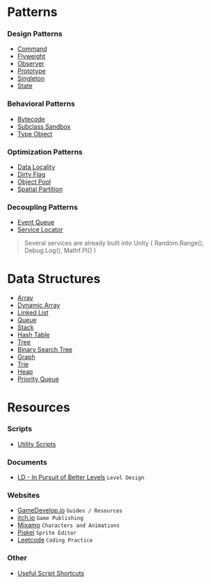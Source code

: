 # Patterns
### Design Patterns
- [Command](Patterns/Design_Patterns/Command)
- [Flyweight](Patterns/Design_Patterns/Flyweight)
- [Observer](Patterns/Design_Patterns/Observer)
- [Prototype](Patterns/Design_Patterns/Protoype)
- [Singleton](Patterns/Design_Patterns/Singleton)
- [State](Patterns/Design_Patterns/State)

### Behavioral Patterns
- [Bytecode](Patterns/Behavioral_Patterns/Bytecode)
- [Subclass Sandbox](Patterns/Behavioral_Patterns/Subclass_Sandbox)
- [Type Object](Patterns/Behavioral_Patterns/Type_Object)

### Optimization Patterns
- [Data Locality](Patterns/Optimization_Patterns/Data_Locality)
- [Dirty Flag](Patterns/Optimization_Patterns/Dirty_Flag)
- [Object Pool](Patterns/Optimization_Patterns/Object_Pool)
- [Spatial Partition](Patterns/Optimization_Patterns/Spatial_Partition)

### Decoupling Patterns
- [Event Queue](Patterns/Decoupling_Patterns/Event_Queue)
- [Service Locator](Patterns/Decoupling_Patterns/Service_Locator)
> Several services are already built into Unity ( Random.Range(), Debug.Log(), Mathf.PI() )

# Data Structures
- [Array](Data_Structures/Array)
- [Dynamic Array](Data_Structures/Dynamic_Array)
- [Linked List](Data_Structures/Linked_List)
- [Queue](Data_Structures/Queue)
- [Stack](Data_Structures/Stack)
- [Hash Table](Data_Structures/Hash_Table)
- [Tree](Data_Structures/Tree)
- [Binary Search Tree](Data_Structures/BST)
- [Graph](Data_Structures/Graph)
- [Trie](Data_Structures/Trie)
- [Heap](Data_Structures/Heap)
- [Priority Queue](Data_Structures/Priority_Queue)

# Resources
### Scripts
- [Utility Scripts](Scripts/Utility)

### Documents
- [LD - In Pursuit of Better Levels](assets/docs/LD-In_pursuit_of_better_levels.pdf) `Level Design`

### Websites
- [GameDevelop.io](https://gamedevelop.io/) `Guides / Resources`
- [itch.io](https://itch.io/) `Game Publishing`
- [Mixamo](https://www.mixamo.com/#/) `Characters and Animations`
- [Piskel](https://www.piskelapp.com/) `Sprite Editor`
- [Leetcode](https://leetcode.com/) `Coding Practice`

### Other
- [Useful Script Shortcuts](assets/other/shortcuts.txt)
